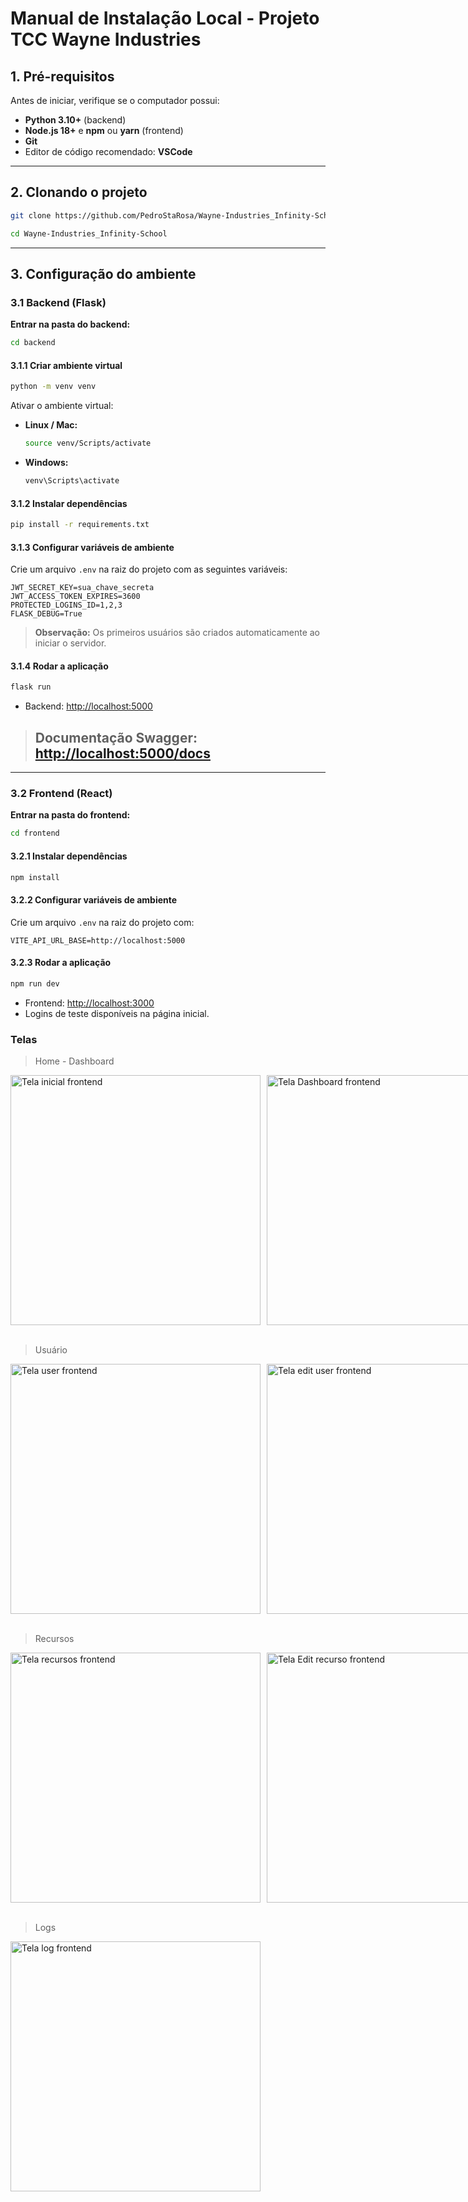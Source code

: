 # Manual de Instalação Local - Projeto TCC Wayne Industries

## 1. Pré-requisitos

Antes de iniciar, verifique se o computador possui:

- **Python 3.10+** (backend)
- **Node.js 18+** e **npm** ou **yarn** (frontend)
- **Git**
- Editor de código recomendado: **VSCode**

---

## 2. Clonando o projeto

```bash
git clone https://github.com/PedroStaRosa/Wayne-Industries_Infinity-School.git

cd Wayne-Industries_Infinity-School
```

---

## 3. Configuração do ambiente

### 3.1 Backend (Flask)

**Entrar na pasta do backend:**

```bash
cd backend
```

#### 3.1.1 Criar ambiente virtual

```bash
python -m venv venv
```

Ativar o ambiente virtual:

- **Linux / Mac:**
  ```bash
  source venv/Scripts/activate
  ```
- **Windows:**
  ```bash
  venv\Scripts\activate
  ```

#### 3.1.2 Instalar dependências

```bash
pip install -r requirements.txt
```

#### 3.1.3 Configurar variáveis de ambiente

Crie um arquivo `.env` na raiz do projeto com as seguintes variáveis:

```env
JWT_SECRET_KEY=sua_chave_secreta
JWT_ACCESS_TOKEN_EXPIRES=3600
PROTECTED_LOGINS_ID=1,2,3
FLASK_DEBUG=True
```

> **Observação:** Os primeiros usuários são criados automaticamente ao iniciar o servidor.

#### 3.1.4 Rodar a aplicação

```bash
flask run
```

- Backend: [http://localhost:5000](http://localhost:5000)  
> ## Documentação Swagger: [http://localhost:5000/docs](http://localhost:5000/docs)

---

### 3.2 Frontend (React)

**Entrar na pasta do frontend:**

```bash
cd frontend
```

#### 3.2.1 Instalar dependências

```bash
npm install
```

#### 3.2.2 Configurar variáveis de ambiente

Crie um arquivo `.env` na raiz do projeto com:

```env
VITE_API_URL_BASE=http://localhost:5000
```

#### 3.2.3 Rodar a aplicação

```bash
npm run dev
```

- Frontend: [http://localhost:3000](http://localhost:3000)  
- Logins de teste disponíveis na página inicial.

### Telas

> Home - Dashboard
<div style="display: flex; gap: 10px;">
<img src="https://res.cloudinary.com/dofu14mb0/image/upload/v1758577392/HOME_zakknj.png" alt="Tela inicial frontend" width="400">

<img src="https://res.cloudinary.com/dofu14mb0/image/upload/v1758577392/dashboard_uk208g.png" alt="Tela Dashboard frontend" width="400">

</div>
<br>

> Usuário
<div style="display: flex; gap: 10px;">
<img src="https://res.cloudinary.com/dofu14mb0/image/upload/v1758577393/users_jlcmw7.png" alt="Tela user frontend" width="400">

<img src="https://res.cloudinary.com/dofu14mb0/image/upload/v1758577392/Edit_users_vcn2ua.png" alt="Tela edit user frontend" width="400">
</div>
<br>

> Recursos
<div style="display: flex; gap: 10px;">
<img src="https://res.cloudinary.com/dofu14mb0/image/upload/v1758577393/Resources_qgcefy.png" alt="Tela recursos frontend" width="400">

<img src="https://res.cloudinary.com/dofu14mb0/image/upload/v1758577392/Edit_resources_uqgjau.png" alt="Tela Edit recurso frontend" width="400">
</div>

<br>

>Logs
<div style="display: flex; gap: 10px;">
<img src="https://res.cloudinary.com/dofu14mb0/image/upload/v1758577392/Logs_aejs0k.png" alt="Tela log frontend" width="400">
</div>


